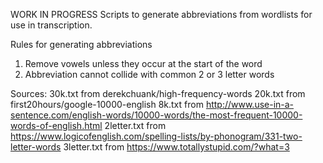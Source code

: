 WORK IN PROGRESS
Scripts to generate abbreviations from wordlists for use in transcription.

Rules for generating abbreviations
1) Remove vowels unless they occur at the start of the word
2) Abbreviation cannot collide with common 2 or 3 letter words

Sources:
30k.txt from derekchuank/high-frequency-words
20k.txt from first20hours/google-10000-english 
8k.txt from http://www.use-in-a-sentence.com/english-words/10000-words/the-most-frequent-10000-words-of-english.html
2letter.txt from https://www.logicofenglish.com/spelling-lists/by-phonogram/331-two-letter-words 
3letter.txt from https://www.totallystupid.com/?what=3
